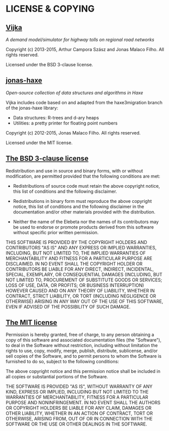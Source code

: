 LICENSE & COPYING
=================


[Vijka](https://github.com/Elebeta/vijka)
-----------------------------------------
_A demand model/simulator for highway tolls on regional road networks_

Copyright (c) 2013-2015, Arthur Campora Szász and Jonas Malaco Filho.
All rights reserved.

Licensed under the BSD 3-clause license.


[jonas-haxe](https://github.com/jonasmalacofilho/jonas-haxe)
--------------------------------------------------------------------------------
_Open-source collection of data structures and algorithms in Haxe_

Vijka includes code based on and adapted from the haxe3migration branch of the
jonas-haxe library:

 - Data structures: R-trees and d-ary heaps
 - Utilities: a pretty printer for floating point numbers

Copyright (c) 2012-2015, Jonas Malaco Filho.
All rights reserved.

Licensed under the MIT license.


[The BSD 3-clause license](http://opensource.org/licenses/BSD-3-Clause)
-----------------------------------------------------------------------

Redistribution and use in source and binary forms, with or without modification,
are permitted provided that the following conditions are met:

 - Redistributions of source code must retain the above copyright notice, this
   list of conditions and the following disclaimer.

 - Redistributions in binary form must reproduce the above copyright notice,
   this list of conditions and the following disclaimer in the documentation
   and/or other materials provided with the distribution.
   
 - Neither the name of the Elebeta nor the names of its
   contributors may be used to endorse or promote products derived from this
   software without specific prior written permission.

THIS SOFTWARE IS PROVIDED BY THE COPYRIGHT HOLDERS AND CONTRIBUTORS "AS IS" AND
ANY EXPRESS OR IMPLIED WARRANTIES, INCLUDING, BUT NOT LIMITED TO, THE IMPLIED
WARRANTIES OF MERCHANTABILITY AND FITNESS FOR A PARTICULAR PURPOSE ARE
DISCLAIMED. IN NO EVENT SHALL THE COPYRIGHT HOLDER OR CONTRIBUTORS BE LIABLE FOR
ANY DIRECT, INDIRECT, INCIDENTAL, SPECIAL, EXEMPLARY, OR CONSEQUENTIAL DAMAGES
(INCLUDING, BUT NOT LIMITED TO, PROCUREMENT OF SUBSTITUTE GOODS OR SERVICES;
LOSS OF USE, DATA, OR PROFITS; OR BUSINESS INTERRUPTION) HOWEVER CAUSED AND ON
ANY THEORY OF LIABILITY, WHETHER IN CONTRACT, STRICT LIABILITY, OR TORT
(INCLUDING NEGLIGENCE OR OTHERWISE) ARISING IN ANY WAY OUT OF THE USE OF THIS
SOFTWARE, EVEN IF ADVISED OF THE POSSIBILITY OF SUCH DAMAGE.


[The MIT license](http://www.opensource.org/licenses/mit)
---------------------------------------------------------

Permission is hereby granted, free of charge, to any person obtaining a copy of
this software and associated documentation files (the "Software"), to deal in
the Software without restriction, including without limitation the rights to
use, copy, modify, merge, publish, distribute, sublicense, and/or sell copies of
the Software, and to permit persons to whom the Software is furnished to do so,
subject to the following conditions:

The above copyright notice and this permission notice shall be included in all
copies or substantial portions of the Software.

THE SOFTWARE IS PROVIDED "AS IS", WITHOUT WARRANTY OF ANY KIND, EXPRESS OR
IMPLIED, INCLUDING BUT NOT LIMITED TO THE WARRANTIES OF MERCHANTABILITY, FITNESS
FOR A PARTICULAR PURPOSE AND NONINFRINGEMENT. IN NO EVENT SHALL THE AUTHORS OR
COPYRIGHT HOLDERS BE LIABLE FOR ANY CLAIM, DAMAGES OR OTHER LIABILITY, WHETHER
IN AN ACTION OF CONTRACT, TORT OR OTHERWISE, ARISING FROM, OUT OF OR IN
CONNECTION WITH THE SOFTWARE OR THE USE OR OTHER DEALINGS IN THE SOFTWARE.
